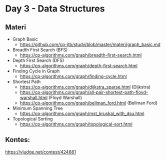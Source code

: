 # Day 3 - Data Structures

## Materi
- Graph Basic
    - https://github.com/cp-itb/study/blob/master/materi/graph_basic.md
- Breadth First Search (BFS)
    - https://cp-algorithms.com/graph/breadth-first-search.html
- Depth First Search (DFS)
    - https://cp-algorithms.com/graph/depth-first-search.html
- Finding Cycle in Graph
    - https://cp-algorithms.com/graph/finding-cycle.html
- Shortest Path
    - https://cp-algorithms.com/graph/dijkstra_sparse.html (Dijkstra)
    - https://cp-algorithms.com/graph/all-pair-shortest-path-floyd-warshall.html (Floyd Warshall)
    - https://cp-algorithms.com/graph/bellman_ford.html (Bellman Ford)
- Minimum Spanning Tree
    - https://cp-algorithms.com/graph/mst_kruskal_with_dsu.html
- Topological Sorting
    - https://cp-algorithms.com/graph/topological-sort.html

## Kontes:

https://vjudge.net/contest/424681
